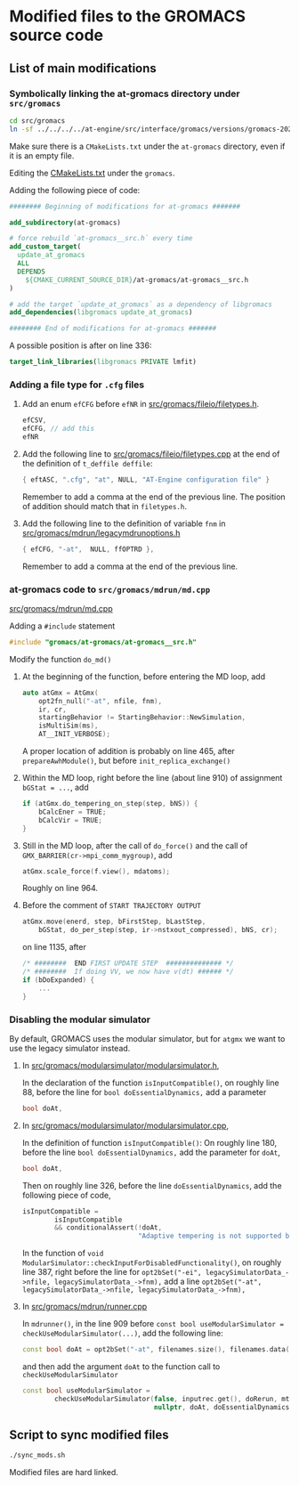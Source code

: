 # Modified files to the GROMACS source code

## List of main modifications

### Symbolically linking the at-gromacs directory under `src/gromacs`

```sh
cd src/gromacs
ln -sf ../../../../at-engine/src/interface/gromacs/versions/gromacs-2021/modified/src/gromacs/at-gromacs
```

Make sure there is a `CMakeLists.txt` under the `at-gromacs` directory,
even if it is an empty file.

Editing the [CMakeLists.txt](src/gromacs/CMakeLists.txt) under the `gromacs`.

Adding the following piece of code:

```cmake
######## Beginning of modifications for at-gromacs #######

add_subdirectory(at-gromacs)

# force rebuild `at-gromacs__src.h` every time
add_custom_target(
  update_at_gromacs
  ALL
  DEPENDS
    ${CMAKE_CURRENT_SOURCE_DIR}/at-gromacs/at-gromacs__src.h
)

# add the target `update_at_gromacs` as a dependency of libgromacs
add_dependencies(libgromacs update_at_gromacs)

######## End of modifications for at-gromacs #######
```

A possible position is after on line 336:

```cmake
target_link_libraries(libgromacs PRIVATE lmfit)
```

### Adding a file type for `.cfg` files

1. Add an enum `efCFG` before `efNR` in [src/gromacs/fileio/filetypes.h](src/gromacs/fileio/filetypes.h).

    ```C
    efCSV,
    efCFG, // add this
    efNR
    ```

2. Add the following line to [src/gromacs/fileio/filetypes.cpp](src/gromacs/fileio/filetypes.cpp)
   at the end of the definition of `t_deffile deffile`:

    ```C
    { eftASC, ".cfg", "at", NULL, "AT-Engine configuration file" }
    ```

    Remember to add a comma at the end of the previous line.
    The position of addition should match that in `filetypes.h`.

3. Add the following line to the definition of variable `fnm` in [src/gromacs/mdrun/legacymdrunoptions.h](src/gromacs/mdrun/legacymdrunoptions.h)

    ```C
    { efCFG, "-at",  NULL, ffOPTRD },
    ```

    Remember to add a comma at the end of the previous line.

### at-gromacs code to `src/gromacs/mdrun/md.cpp`

[src/gromacs/mdrun/md.cpp](src/gromacs/mdrun/md.cpp)

Adding a `#include` statement

```C++
#include "gromacs/at-gromacs/at-gromacs__src.h"
```

Modify the function `do_md()`

1. At the beginning of the function, before entering the MD loop, add

    ```C++
    auto atGmx = AtGmx(
        opt2fn_null("-at", nfile, fnm),
        ir, cr,
        startingBehavior != StartingBehavior::NewSimulation,
        isMultiSim(ms),
        AT__INIT_VERBOSE);
    ```

    A proper location of addition is probably on line 465, after `prepareAwhModule()`, but before `init_replica_exchange()`

2. Within the MD loop, right before the line (about line 910) of assignment `bGStat = ...`, add

    ```C++
    if (atGmx.do_tempering_on_step(step, bNS)) {
        bCalcEner = TRUE;
        bCalcVir = TRUE;
    }
    ```

3. Still in the MD loop, after the call of `do_force()` and the call of `GMX_BARRIER(cr->mpi_comm_mygroup)`, add

    ```C++
    atGmx.scale_force(f.view(), mdatoms);
    ```

    Roughly on line 964.

4. Before the comment of `START TRAJECTORY OUTPUT`

    ```C++
    atGmx.move(enerd, step, bFirstStep, bLastStep,
        bGStat, do_per_step(step, ir->nstxout_compressed), bNS, cr);
    ```

    on line 1135, after

    ```C++
    /* ########  END FIRST UPDATE STEP  ############## */
    /* ########  If doing VV, we now have v(dt) ###### */
    if (bDoExpanded) {
        ...
    }
    ```

### Disabling the modular simulator

By default, GROMACS uses the modular simulator,
but for `atgmx` we want to use the legacy simulator instead.

1. In [src/gromacs/modularsimulator/modularsimulator.h](src/gromacs/modularsimulator/modularsimulator.h),

    In the declaration of the function `isInputCompatible()`, on roughly line 88,
    before the line for `bool doEssentialDynamics,`
    add a parameter

    ```C++
    bool doAt,
    ```

2. In [src/gromacs/modularsimulator/modularsimulator.cpp](src/gromacs/modularsimulator/modularsimulator.cpp),

    In the definition of function `isInputCompatible()`:
    On roughly line 180, before the line `bool doEssentialDynamics,`
    add the parameter for `doAt`,

    ```C++
    bool doAt,
    ```

    Then on roughly line 326, before the line `doEssentialDynamics`,
    add the following piece of code,

    ```C++
    isInputCompatible =
            isInputCompatible
            && conditionalAssert(!doAt,
                                 "Adaptive tempering is not supported by the modular simulator.");
    ```

    In the function of `void ModularSimulator::checkInputForDisabledFunctionality()`,
    on roughly line 387, right before the line for
    `opt2bSet("-ei", legacySimulatorData_->nfile, legacySimulatorData_->fnm),`
    add a line
    `opt2bSet("-at", legacySimulatorData_->nfile, legacySimulatorData_->fnm),`

3. In [src/gromacs/mdrun/runner.cpp](src/gromacs/mdrun/runner.cpp)

    In `mdrunner()`, in the line 909 before
    `const bool useModularSimulator = checkUseModularSimulator(...)`,
    add the following line:

    ```C++
    const bool doAt = opt2bSet("-at", filenames.size(), filenames.data());
    ```

    and then add the argument `doAt` to the function call to `checkUseModularSimulator`

    ```C++
    const bool useModularSimulator =
            checkUseModularSimulator(false, inputrec.get(), doRerun, mtop, ms, replExParams,
                                     nullptr, doAt, doEssentialDynamics, membedHolder.doMembed());
    ```

## Script to sync modified files

```sh
./sync_mods.sh
```

Modified files are hard linked.
